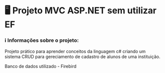 # 🖥 Projeto MVC ASP.NET sem utilizar EF

### ℹ Informações sobre o projeto:
Projeto prático para aprender conceitos da linguagem c# criando um sistema CRUD para gereciamento de cadastro de alunos de uma instituição.

Banco de dados utilizado - Firebird

